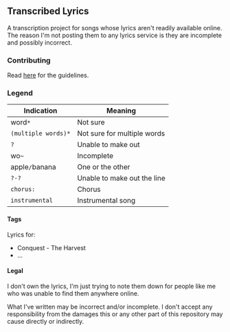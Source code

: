 ## Transcribed Lyrics
A transcription project for songs whose lyrics aren't readily available online. The reason I'm not posting them to any lyrics service is they are incomplete and possibly incorrect.

### Contributing
Read [here](CONTRIBUTING.md) for the guidelines.

### Legend
Indication | Meaning
-|-
word`*` | Not sure
`(multiple words)*` | Not sure for multiple words
`?` | Unable to make out
wo`~` | Incomplete
apple`/`banana | One or the other
`?-?` | Unable to make out the line
`chorus:` | Chorus
`instrumental` | Instrumental song

#### Tags
Lyrics for:
* Conquest - The Harvest
* ...

#### Legal
I don't own the lyrics, I'm just trying to note them down for people like me who was unable to find them anywhere online.

What I've written may be incorrect and/or incomplete. I don't accept any responsibility from the damages  this or any other part of this repository may cause directly or indirectly.
